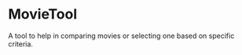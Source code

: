 MovieTool
=========

A tool to help in comparing movies or selecting one based on specific criteria.
